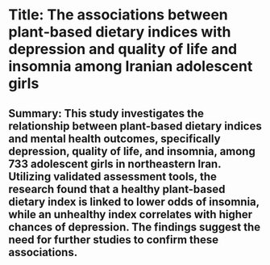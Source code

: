 # Title: The associations between plant‑based dietary indices with depression and quality of life and insomnia among Iranian adolescent girls

## Summary: This study investigates the relationship between plant-based dietary indices and mental health outcomes, specifically depression, quality of life, and insomnia, among 733 adolescent girls in northeastern Iran. Utilizing validated assessment tools, the research found that a healthy plant-based dietary index is linked to lower odds of insomnia, while an unhealthy index correlates with higher chances of depression. The findings suggest the need for further studies to confirm these associations.